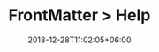 ---
title: "FrontMatter > Help"
date: 2018-12-28T11:02:05+06:00
icon: "ti-info-alt"
type: "pages"
weight: 1
---